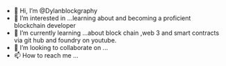 - 👋 Hi, I’m @Dylanblockgraphy
- 👀 I’m interested in ...learning about and becoming a proficient blockchain developer
- 🌱 I’m currently learning ...about block chain ,web 3 and smart contracts via git hub and foundry on youtube.
- 💞️ I’m looking to collaborate on ...
- 📫 How to reach me ...

<!---
Dylanblockgraphy/Dylanblockgraphy is a ✨ special ✨ repository because its `README.md` (this file) appears on your GitHub profile.
You can click the Preview link to take a look at your changes.
--->
